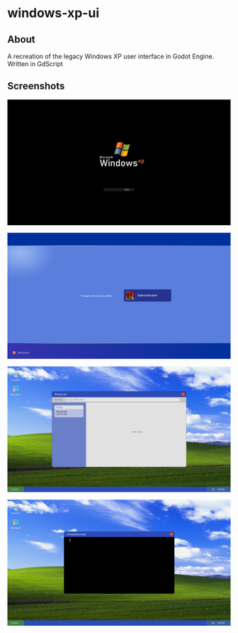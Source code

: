 # windows-xp-ui
## About
A recreation of the legacy Windows XP user interface in Godot Engine. Written in GdScript
## Screenshots
<p align = "center"><img src = "Screenshots/Screenshot1.png"/></p>
<p align = "center"><img src = "Screenshots/Screenshot2.png"/></p>
<p align = "center"><img src = "Screenshots/Screenshot3.png"/></p>
<p align = "center"><img src = "Screenshots/Screenshot4.png"/></p>

